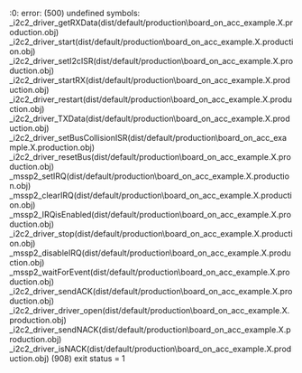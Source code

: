 :0: error: (500) undefined symbols:
_i2c2_driver_getRXData(dist/default/production\board_on_acc_example.X.production.obj) _i2c2_driver_start(dist/default/production\board_on_acc_example.X.production.obj) _i2c2_driver_setI2cISR(dist/default/production\board_on_acc_example.X.production.obj) _i2c2_driver_startRX(dist/default/production\board_on_acc_example.X.production.obj) _i2c2_driver_restart(dist/default/production\board_on_acc_example.X.production.obj) _i2c2_driver_TXData(dist/default/production\board_on_acc_example.X.production.obj) _i2c2_driver_setBusCollisionISR(dist/default/production\board_on_acc_example.X.production.obj) _i2c2_driver_resetBus(dist/default/production\board_on_acc_example.X.production.obj) _mssp2_setIRQ(dist/default/production\board_on_acc_example.X.production.obj) _mssp2_clearIRQ(dist/default/production\board_on_acc_example.X.production.obj) _mssp2_IRQisEnabled(dist/default/production\board_on_acc_example.X.production.obj) _i2c2_driver_stop(dist/default/production\board_on_acc_example.X.production.obj) _mssp2_disableIRQ(dist/default/production\board_on_acc_example.X.production.obj) _mssp2_waitForEvent(dist/default/production\board_on_acc_example.X.production.obj) _i2c2_driver_sendACK(dist/default/production\board_on_acc_example.X.production.obj) _i2c2_driver_driver_open(dist/default/production\board_on_acc_example.X.production.obj) _i2c2_driver_sendNACK(dist/default/production\board_on_acc_example.X.production.obj) _i2c2_driver_isNACK(dist/default/production\board_on_acc_example.X.production.obj) 
(908) exit status = 1
